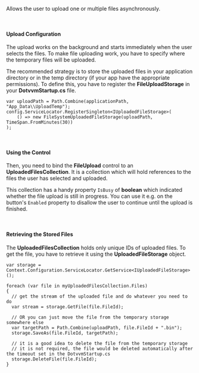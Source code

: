 Allows the user to upload one or multiple files asynchronously.

&nbsp;

#### Upload Configuration

The upload works on the background and starts immediately when the user selects the files. To make file uploading work, 
you have to specify where the temporary files will be uploaded.

The recommended strategy is to store the uploaded files in your application directory or in the temp directory (if your app have the appropriate permissions).
To define this, you have to register the **FileUploadStorage** in your **DotvvmStartup.cs** file.

```CSHARP
var uploadPath = Path.Combine(applicationPath, "App_Data\\UploadTemp");
config.ServiceLocator.RegisterSingleton<IUploadedFileStorage>(
    () => new FileSystemUploadedFileStorage(uploadPath, TimeSpan.FromMinutes(30))
);
```

&nbsp;

#### Using the Control

Then, you need to bind the **FileUpload** control to an **UploadedFilesCollection**. It is a collection which will hold references to the files 
the user has selected and uploaded.

This collection has a handy property `IsBusy` of **boolean** which indicated whether the file upload is still in progress. You can use it e.g. on
the button's `Enabled` property to disallow the user to continue until the upload is finished.

&nbsp;

#### Retrieving the Stored Files

The **UploadedFilesCollection** holds only unique IDs of uploaded files. To get the file, you have to retrieve it using the **UploadedFileStorage** object.

```CSHARP
var storage = Context.Configuration.ServiceLocator.GetService<IUploadedFileStorage>();

foreach (var file in myUploadedFilesCollection.Files)
{
  // get the stream of the uploaded file and do whatever you need to do
  var stream = storage.GetFile(file.FileId);

  // OR you can just move the file from the temporary storage somewhere else
  var targetPath = Path.Combine(uploadPath, file.FileId + ".bin");
  storage.SaveAs(file.FileId, targetPath);
  
  // it is a good idea to delete the file from the temporary storage 
  // it is not required, the file would be deleted automatically after the timeout set in the DotvvmStartup.cs
  storage.DeleteFile(file.FileId);
}
```
